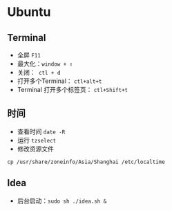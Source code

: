 # Ubuntu

## Terminal
- 全屏 `F11`
- 最大化：`window + ↑`
- 关闭：` ctl + d`
- 打开多个Terminal： `ctl+alt+t`
- Terminal 打开多个标签页： `ctl+Shift+t`

## 时间
- 查看时间 `date -R`
- 运行 `tzselect`
- 修改资源文件
```shell
cp /usr/share/zoneinfo/Asia/Shanghai /etc/localtime
```

## Idea
- 后台启动：`sudo sh ./idea.sh &`
